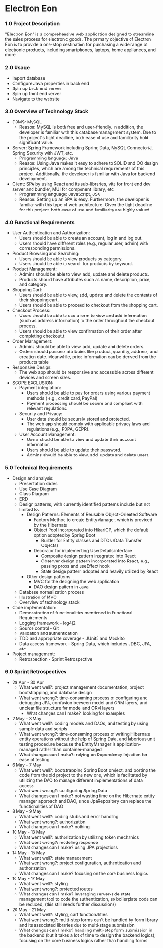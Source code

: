 # Electron Eon

### 1.0 Project Description

"Electron Eon" is a comprehensive web application designed to streamline the
sales process for electronic goods. The primary objective of Electron Eon is to
provide a one-stop destination for purchasing a wide range of electronic
products, including smartphones, laptops, home appliances, and more.

### 2.0 Usage

- Import database
- Configure Java properties in back end
- Spin up back end server
- Spin up front end server
- Navigate to the website

### 3.0 Overview of Technology Stack

- DBMS: MySQL
  - Reason: MySQL is both free and user-friendly. In addition, the developer
    is familiar with this database management system. Due to the project's
    tight deadline, both ease of use and familiarity hold significant value.
- Server: Spring Framework including Spring Data, MySQL Connector/J, Spring
  Security with JWT, etc.
  - Programming language: Java
  - Reason: Using Java makes it easy to adhere to SOLID and OO design
    principles, which are among the technical requirements of this project.
    Additionally, the developer is familiar with Java for backend
    development.
- Client: SPA by using React and its sub-libraries, vite for front end dev server
  and bundler, MUI for component library, etc.
  - Programming language: JavaScript, JSX
  - Reason: Setting up an SPA is easy. Furthermore, the developer is familiar
    with this type of web architecture. Given the tight deadline for this
    project, both ease of use and familiarity are highly valued.

### 4.0 Functional Requirements

- User Authentication and Authorization:
  - Users should be able to create an account, log in and log out.
  - Users should have different roles (e.g., regular user, admin) with
    corresponding permissions.
- Product Browsing and Searching:
  - Users should be able to view products by category.
  - Users should be able to search for products by keyword.
- Product Management:
  - Admins should be able to view, add, update and delete products.
  - Products should have attributes such as name, description, price, and
    category.
- Shopping Cart:
  - Users should be able to view, add, update and delete the contents of their
    shopping cart.
  - Users should be able to proceed to checkout from the shopping cart.
- Checkout Process:
  - Users should be able to use a form to view and add information (such as
    address information) to the order throughout the checkout process.
  - Users should be able to view confirmation of their order after completing
    checkout.t
- Order Management:
  - Admins should be able to view, add, update and delete orders.
  - Orders should possess attributes like product, quantity, address, and
    creation date. Meanwhile, price information can be derived from the
    products table.
- Responsive Design:
  - The web app should be responsive and accessible across different devices
    and screen sizes.
- SCOPE EXCLUSION:
  - Payment integration:
    - Users should be able to pay for orders using various payment methods (
      e.g., credit card, PayPal).
    - Payment processing should be secure and compliant with relevant
      regulations.
  - Security and Privacy:
    - User data should be securely stored and protected.
    - The web app should comply with applicable privacy laws and
      regulations (e.g., PDPA, GDPR).
  - User Account Management:
    - Users should be able to view and update their account information.
    - Users should be able to update their password.
    - Admins should be able to view, add, update and delete users.

### 5.0 Technical Requirements

- Design and analysis:
  - Presentation slides
  - Use Case Diagram
  - Class Diagram
  - ERD
  - Design patterns, with currently identified patterns include but not
    limited to:
    - Design Patterns: Elements of Reusable Object-Oriented Software
      - Factory Method to create EntityManager, which is provided by the
        Hibernate
      - Object Pool incorporated into HikariCP, which the default
        option adopted by Spring Boot
        - Builder for Entity classes and DTOs (Data Transfer Objects)
      - Decorator for implementing UserDetails interface
        - Composite design pattern integrated into React
        - Observer design pattern incorporated into React, e.g., passing
          props and useEffect hook
        - State design pattern adopted and heavily utilized by React
    - Other design patterns
      - MVC for the designing the web application
      - DAO design pattern in Java
  - Database normalization process
  - Illustration of MVC
  - Overview of technology stack
- Code implementation:
  - Demonstration of functionalities mentioned in Functional Requirements
  - Logging framework - log4j2
  - Source control - Git
  - Validation and authentication
  - TDD and appropriate coverage - JUnit5 and Mockito
  - Data access framework - Spring Data, which includes JDBC, JPA, etc.
- Project management:
  - Retrospection - Sprint Retrospective

### 6.0 Sprint Retrospectives

- 29 Apr - 30 Apr
  - What went well?: project management documentation, project bootstrapping,
    and database design
  - What went wrong?: time-consuming process of configuring and debugging
    JPA, confusion between model and ORM layers, and unclear file structure
    for model and ORM layers
    - What changes can I make?: looking for examples
- 2 May - 3 May
  - What went well?: coding models and DAOs, and testing by using sample
    data and scripts
  - What went wrong?: time-consuming process of writing Hibernate entity
    operations without the help of Spring Data, and laborious unit testing
    procedure because the EntityManager is application-managed rather than
    container-managed
  - What changes can I make?: relying on Dependency Injection for ease of
    testing
- 6 May - 7 May
  - What went well?: bootstrapping Spring Boot project, and porting the
    code from the old project to the new one, which is facilitated by
    utilizing the DAO to manage different implementations of data access
  - What went wrong?: configuring Spring Data
  - What changes can I make? not wasting time on the Hibernate entity manager approach and DAO, since JpaRepository can replace the functionalities of DAO
- 8 May - 9 May
  - What went well?: coding stubs and error handling
  - What went wrong?: authorization
  - What changes can I make? nothing
- 10 May - 13 May
  - What went well?: authorization by utilizing token mechanics
  - What went wrong?: modeling response
  - What changes can I make? using JPA projections
- 14 May - 15 May
  - What went well?: state management
  - What went wrong?: project configuration, authentication and authorization
  - What changes can I make? focusing on the core business logics
- 16 May - 17 May
  - What went well?: styling
  - What went wrong?: protected routes
  - What changes can I make? leveraging server-side state management tool to code the authentication, so boilerplate code can be reduced, (this still needs
    further discussions)
- 20 May - 21 May
  - What went well?: styling, cart functionalities
  - What went wrong?: multi-step forms can't be handled by form library
    and its associated libraries due to multi-stage submission
  - What changes can I make? handling multi-step form submission in the backend (but it takes a lot of time to design the backend logics); focusing on the core
    business logics rather than handling forms
